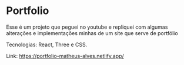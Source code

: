 # Portfolio

Esse é um projeto que peguei no youtube e repliquei com algumas alterações e implementações minhas de um site que serve de portfólio

Tecnologias: React, Three e CSS.

Link: https://portfolio-matheus-alves.netlify.app/
